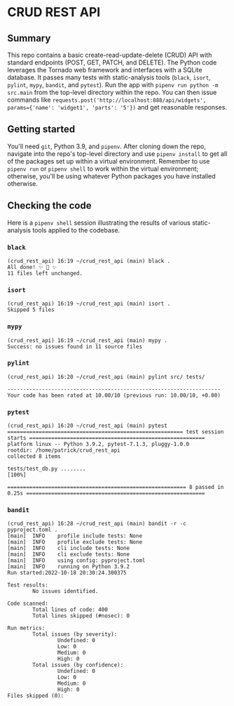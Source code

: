 # CRUD REST API

## Summary

This repo contains a basic create-read-update-delete (CRUD) API with standard endpoints (POST, GET, PATCH, and DELETE).  The Python code leverages the Tornado web framework and interfaces with a SQLite database.  It passes many tests with static-analysis tools (`black`, `isort`, `pylint`, `mypy`, `bandit`, and `pytest`).  Run the app with `pipenv run python -m src.main` from the top-level directory within the repo.  You can then issue commands like `requests.post('http://localhost:888/api/widgets', params={'name': 'widget1', 'parts': '5'})` and get reasonable responses.

## Getting started

You'll need `git`, Python 3.9, and `pipenv`.  After cloning down the repo, navigate into the repo's top-level directory and use `pipenv install` to get all of the packages set up within a virtual environment.  Remember to use `pipenv run` or `pipenv shell` to work within the virtual environment; otherwise, you'll be using whatever Python packages you have installed otherwise.

## Checking the code

Here is a `pipenv shell` session illustrating the results of various static-analysis tools applied to the codebase.

### `black`
```
(crud_rest_api) 16:19 ~/crud_rest_api (main) black .
All done! ✨ 🍰 ✨
11 files left unchanged.
```

### `isort`
```
(crud_rest_api) 16:19 ~/crud_rest_api (main) isort .
Skipped 5 files
```

### `mypy`
```
(crud_rest_api) 16:19 ~/crud_rest_api (main) mypy .
Success: no issues found in 11 source files
```

### `pylint`
```
(crud_rest_api) 16:20 ~/crud_rest_api (main) pylint src/ tests/

--------------------------------------------------------------------
Your code has been rated at 10.00/10 (previous run: 10.00/10, +0.00)
```

### `pytest`
```
(crud_rest_api) 16:20 ~/crud_rest_api (main) pytest
======================================================== test session starts ========================================================
platform linux -- Python 3.9.2, pytest-7.1.3, pluggy-1.0.0
rootdir: /home/patrick/crud_rest_api
collected 8 items

tests/test_db.py ........                                                                                                     [100%]

========================================================= 8 passed in 0.25s =========================================================
```

### `bandit`
```
(crud_rest_api) 16:28 ~/crud_rest_api (main) bandit -r -c pyproject.toml .
[main]  INFO    profile include tests: None
[main]  INFO    profile exclude tests: None
[main]  INFO    cli include tests: None
[main]  INFO    cli exclude tests: None
[main]  INFO    using config: pyproject.toml
[main]  INFO    running on Python 3.9.2
Run started:2022-10-18 20:30:24.300375

Test results:
        No issues identified.

Code scanned:
        Total lines of code: 400
        Total lines skipped (#nosec): 0

Run metrics:
        Total issues (by severity):
                Undefined: 0
                Low: 0
                Medium: 0
                High: 0
        Total issues (by confidence):
                Undefined: 0
                Low: 0
                Medium: 0
                High: 0
Files skipped (0):
```

